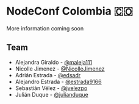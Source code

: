 # NodeConf Colombia 🇨🇴

More information coming soon

## Team

- Alejandra Giraldo - [@maleja111](https://github.com/maleja111)
- Nicolle Jimenez - [@NicolleJimenez](https://github.com/NicolleJimenez)
- Adrián Estrada - [@edsadr](https://github.com/edsadr)
- Alejandro Estrada - [@estrada9166](https://github.com/estrada9166)
- Sebastián Vélez - [@jvelezpo](https://github.com/jvelezpo)
- Julián Duque - [@julianduque](https://github.com/julianduque)
